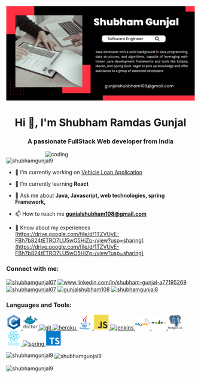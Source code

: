 <img src="https://github.com/shubhamgunjal9/shubhamgunjal9/blob/main/shubhambanner.png?raw=true"/>
<h1 align="center">Hi 👋, I'm Shubham Ramdas Gunjal</h1>
<h3 align="center">A passionate FullStack Web developer from India</h3>
<img align="right" alt="coding" width="400" src="https://user-images.githubusercontent.com/55389276/140866485-8fb1c876-9a8f-4d6a-98dc-08c4981eaf70.gif">

<p align="left"> <img src="https://komarev.com/ghpvc/?username=shubhamgunjal9&label=Profile%20views&color=0e75b6&style=flat" alt="shubhamgunjal9" /> </p>

- 🔭 I’m currently working on [Vehicle Loan Application](https://github.com/shubhamgunjal9/Vehicle-Loan.git)

- 🌱 I’m currently learning **React**

- 💬 Ask me about **Java, Javascript, web technologies, spring Framework,**

- 📫 How to reach me **gunjalshubham108@gmail.com**

- 📄 Know about my experiences [https://drive.google.com/file/d/1TZVUyE-FBh7b824tETRO7LU5wO5HiZp-/view?usp=sharing](https://drive.google.com/file/d/1TZVUyE-FBh7b824tETRO7LU5wO5HiZp-/view?usp=sharing)

<h3 align="left">Connect with me:</h3>
<p align="left">
<a href="https://twitter.com/shubhamgunjal07" target="blank"><img align="center" src="https://raw.githubusercontent.com/rahuldkjain/github-profile-readme-generator/master/src/images/icons/Social/twitter.svg" alt="shubhamgunjal07" height="30" width="40" /></a>
<a href="https://linkedin.com/in/www.linkedin.com/in/shubham-gunjal-a77195269" target="blank"><img align="center" src="https://raw.githubusercontent.com/rahuldkjain/github-profile-readme-generator/master/src/images/icons/Social/linked-in-alt.svg" alt="www.linkedin.com/in/shubham-gunjal-a77195269" height="30" width="40" /></a>
<a href="https://instagram.com/shubhamgunjal07" target="blank"><img align="center" src="https://raw.githubusercontent.com/rahuldkjain/github-profile-readme-generator/master/src/images/icons/Social/instagram.svg" alt="shubhamgunjal07" height="30" width="40" /></a>
<a href="https://www.hackerrank.com/gunjalshubham108" target="blank"><img align="center" src="https://raw.githubusercontent.com/rahuldkjain/github-profile-readme-generator/master/src/images/icons/Social/hackerrank.svg" alt="gunjalshubham108" height="30" width="40" /></a>
<a href="https://www.leetcode.com/shubhamgunjal8" target="blank"><img align="center" src="https://raw.githubusercontent.com/rahuldkjain/github-profile-readme-generator/master/src/images/icons/Social/leet-code.svg" alt="shubhamgunjal8" height="30" width="40" /></a>
</p>

<h3 align="left">Languages and Tools:</h3>
<p align="left"> <a href="https://www.cprogramming.com/" target="_blank" rel="noreferrer"> <img src="https://raw.githubusercontent.com/devicons/devicon/master/icons/c/c-original.svg" alt="c" width="40" height="40"/> </a> <a href="https://www.docker.com/" target="_blank" rel="noreferrer"> <img src="https://raw.githubusercontent.com/devicons/devicon/master/icons/docker/docker-original-wordmark.svg" alt="docker" width="40" height="40"/> </a> <a href="https://git-scm.com/" target="_blank" rel="noreferrer"> <img src="https://www.vectorlogo.zone/logos/git-scm/git-scm-icon.svg" alt="git" width="40" height="40"/> </a> <a href="https://heroku.com" target="_blank" rel="noreferrer"> <img src="https://www.vectorlogo.zone/logos/heroku/heroku-icon.svg" alt="heroku" width="40" height="40"/> </a> <a href="https://www.java.com" target="_blank" rel="noreferrer"> <img src="https://raw.githubusercontent.com/devicons/devicon/master/icons/java/java-original.svg" alt="java" width="40" height="40"/> </a> <a href="https://developer.mozilla.org/en-US/docs/Web/JavaScript" target="_blank" rel="noreferrer"> <img src="https://raw.githubusercontent.com/devicons/devicon/master/icons/javascript/javascript-original.svg" alt="javascript" width="40" height="40"/> </a> <a href="https://www.jenkins.io" target="_blank" rel="noreferrer"> <img src="https://www.vectorlogo.zone/logos/jenkins/jenkins-icon.svg" alt="jenkins" width="40" height="40"/> </a> <a href="https://www.mysql.com/" target="_blank" rel="noreferrer"> <img src="https://raw.githubusercontent.com/devicons/devicon/master/icons/mysql/mysql-original-wordmark.svg" alt="mysql" width="40" height="40"/> </a> <a href="https://nodejs.org" target="_blank" rel="noreferrer"> <img src="https://raw.githubusercontent.com/devicons/devicon/master/icons/nodejs/nodejs-original-wordmark.svg" alt="nodejs" width="40" height="40"/> </a> <a href="https://www.postgresql.org" target="_blank" rel="noreferrer"> <img src="https://raw.githubusercontent.com/devicons/devicon/master/icons/postgresql/postgresql-original-wordmark.svg" alt="postgresql" width="40" height="40"/> </a> <a href="https://reactjs.org/" target="_blank" rel="noreferrer"> <img src="https://raw.githubusercontent.com/devicons/devicon/master/icons/react/react-original-wordmark.svg" alt="react" width="40" height="40"/> </a> <a href="https://spring.io/" target="_blank" rel="noreferrer"> <img src="https://www.vectorlogo.zone/logos/springio/springio-icon.svg" alt="spring" width="40" height="40"/> </a> <a href="https://www.typescriptlang.org/" target="_blank" rel="noreferrer"> <img src="https://raw.githubusercontent.com/devicons/devicon/master/icons/typescript/typescript-original.svg" alt="typescript" width="40" height="40"/> </a> </p>
<p><img align="left" src="https://github-readme-stats.vercel.app/api/top-langs?username=shubhamgunjal9&show_icons=true&locale=en&layout=compact" alt="shubhamgunjal9" /></p>
<p>&nbsp;<img align="center" src="https://github-readme-stats.vercel.app/api?username=shubhamgunjal9&show_icons=true&locale=en" alt="shubhamgunjal9" /></p>
<p><img align="center" src="https://github-readme-streak-stats.herokuapp.com/?user=shubhamgunjal9&" alt="shubhamgunjal9" /></p>
